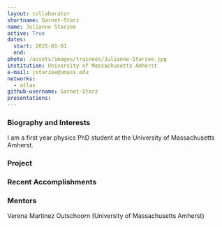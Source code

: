 ```yaml
---
layout: collaborator
shortname: Garnet-Starz
name: Julianne Starzee
active: True
dates:
  start: 2025-01-01
  end:
photo: /assets/images/trainees/Julianne-Starzee.jpg
institution: University of Massachusetts Amherst
e-mail: jstarzee@umass.edu
networks:
  - atlas
github-username: Garnet-Starz
presentations:
---
```

### Biography and Interests

I am a first year physics PhD student at the University of Massachusetts Amherst.

### Project


### Recent Accomplishments


### Mentors

Verena Martinez Outschoorn (University of Massachusetts Amherst)